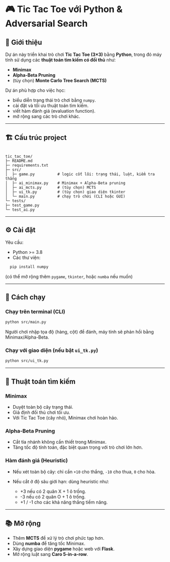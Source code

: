 # 🎮 Tic Tac Toe với Python & Adversarial Search

## 📌 Giới thiệu
Dự án này triển khai trò chơi **Tic Tac Toe (3×3)** bằng **Python**, trong đó máy tính sử dụng các **thuật toán tìm kiếm có đối thủ** như:

- **Minimax**
- **Alpha-Beta Pruning**
- (tùy chọn) **Monte Carlo Tree Search (MCTS)**

Dự án phù hợp cho việc học:
- biểu diễn trạng thái trò chơi bằng `numpy`.
- cài đặt và tối ưu thuật toán tìm kiếm.
- viết hàm đánh giá (evaluation function).
- mở rộng sang các trò chơi khác.

---

## 🏗️ Cấu trúc project
```

tic_tac_toe/
├─ README.md
├─ requirements.txt
├─ src/
│  ├─ game.py          # logic cốt lõi: trạng thái, luật, kiểm tra thắng
│  ├─ ai_minimax.py    # Minimax + Alpha-Beta pruning
│  ├─ ai_mcts.py       # (tùy chọn) MCTS
│  ├─ ui_tk.py         # (tùy chọn) giao diện tkinter
│  └─ main.py          # chạy trò chơi (CLI hoặc GUI)
└─ tests/
├─ test_game.py
└─ test_ai.py

````

---

## ⚙️ Cài đặt
Yêu cầu:
- Python >= 3.8
- Các thư viện:
```bash
  pip install numpy
```

(có thể mở rộng thêm `pygame`, `tkinter`, hoặc `numba` nếu muốn)

---

## 🚀 Cách chạy

### Chạy trên terminal (CLI)

```bash
python src/main.py
```

Người chơi nhập tọa độ (hàng, cột) để đánh, máy tính sẽ phản hồi bằng Minimax/Alpha-Beta.

### Chạy với giao diện (nếu bật `ui_tk.py`)

```bash
python src/ui_tk.py
```

---

## 🧠 Thuật toán tìm kiếm

### Minimax

* Duyệt toàn bộ cây trạng thái.
* Giả định đối thủ chơi tối ưu.
* Với Tic Tac Toe (cây nhỏ), Minimax chơi hoàn hảo.

### Alpha-Beta Pruning

* Cắt tỉa nhánh không cần thiết trong Minimax.
* Tăng tốc độ tính toán, đặc biệt quan trọng với trò chơi lớn hơn.

### Hàm đánh giá (Heuristic)

* Nếu xét toàn bộ cây: chỉ cần `+10` cho thắng, `-10` cho thua, `0` cho hòa.
* Nếu cắt ở độ sâu giới hạn: dùng heuristic như:

  * +3 nếu có 2 quân X + 1 ô trống.
  * -3 nếu có 2 quân O + 1 ô trống.
  * +1 / -1 cho các khả năng thắng tiềm năng.

---

## 📚 Mở rộng

* Thêm **MCTS** để xử lý trò chơi phức tạp hơn.
* Dùng **numba** để tăng tốc Minimax.
* Xây dựng giao diện **pygame** hoặc web với **Flask**.
* Mở rộng luật sang **Caro 5-in-a-row**.

